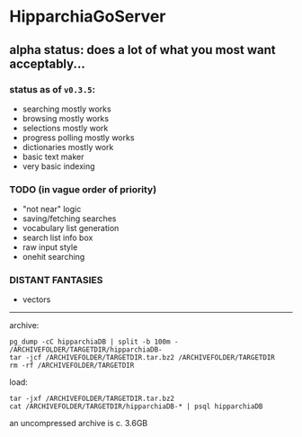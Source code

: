 # HipparchiaGoServer

## alpha status: does a lot of what you most want acceptably...

### status as of `v0.3.5`:

* searching mostly works 
* browsing mostly works
* selections mostly work 
* progress polling mostly works
* dictionaries mostly work
* basic text maker
* very basic indexing

### TODO (in vague order of priority)

* "not near" logic
* saving/fetching searches
* vocabulary list generation
* search list info box
* raw input style
* onehit searching

### DISTANT FANTASIES
* vectors

---

archive:
```
pg_dump -cC hipparchiaDB | split -b 100m - /ARCHIVEFOLDER/TARGETDIR/hipparchiaDB-
tar -jcf /ARCHIVEFOLDER/TARGETDIR.tar.bz2 /ARCHIVEFOLDER/TARGETDIR
rm -rf /ARCHIVEFOLDER/TARGETDIR
```

load:
```
tar -jxf /ARCHIVEFOLDER/TARGETDIR.tar.bz2
cat /ARCHIVEFOLDER/TARGETDIR/hipparchiaDB-* | psql hipparchiaDB
```

an uncompressed archive is c. 3.6GB
